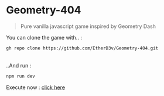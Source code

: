 # Geometry-404

> Pure vanilla javascript game inspired by Geometry Dash

You can clone the game with.. : 
``` bash
gh repo clone https://github.com/EtherD3v/Geometry-404.git
```
 <br>
..And run : 

``` bash
npm run dev
```

Execute now : [click here](https://etherd3v.github.io/Geometry-404/)
